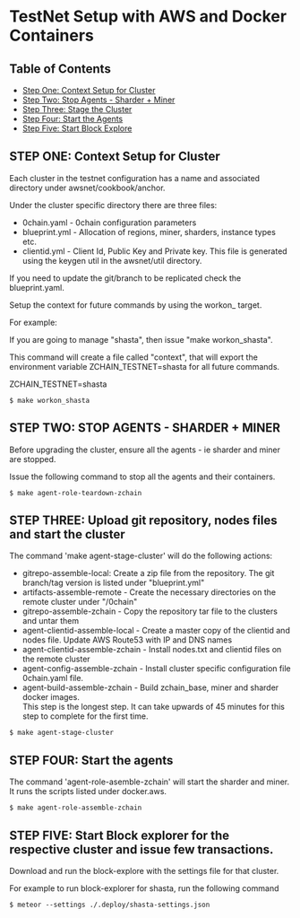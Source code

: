 # TestNet Setup with AWS and Docker Containers

## Table of Contents

- [Step One: Context Setup for Cluster](#step-one:-context-setup-for-cluster)
- [Step Two: Stop Agents - Sharder + Miner](#step-two:-stop-agents---sharder-+-miner)
- [Step Three: Stage the Cluster](#step-three:-upload-git-repository,-nodes-files-and-start-the-cluster)
- [Step Four: Start the Agents](#step-four:-start-the-agents)
- [Step Five: Start Block Explore](#step-five:-start-block-explorer-for-the-respective-cluster-and-issue-few-transactions.)

## STEP ONE: Context Setup for Cluster

Each cluster in the testnet configuration has a name and associated directory under awsnet/cookbook/anchor. 

Under the cluster specific directory there are three files:
- 0chain.yaml - 0chain configuration parameters
- blueprint.yml - Allocation of regions, miner, sharders, instance types etc.
- clientid.yml - Client Id, Public Key and Private key. This file is generated using the keygen util in the awsnet/util directory.

If you need to update the git/branch to be replicated check the blueprint.yaml.  

Setup the context for future commands by using the workon_<cluster-name> target. 

For example:

If you are going to manage "shasta", then issue "make workon_shasta". 

This command will create a file called "context", that will export the environment variable ZCHAIN_TESTNET=shasta for all future commands.

ZCHAIN_TESTNET=shasta

```
$ make workon_shasta
```

## STEP TWO: STOP AGENTS - SHARDER + MINER

Before upgrading the cluster, ensure all the agents - ie sharder and miner are stopped. 

Issue the following command to stop all the agents and their containers.

```
$ make agent-role-teardown-zchain
```

## STEP THREE: Upload git repository, nodes files and start the cluster

The command 'make agent-stage-cluster' will do the following actions:

   
- gitrepo-assemble-local: Create a zip file from the repository. The git branch/tag version is listed under "blueprint.yml"
- artifacts-assemble-remote - Create the necessary directories on the remote cluster under "/0chain"
- gitrepo-assemble-zchain - Copy the repository tar file to the clusters and untar them
- agent-clientid-assemble-local - Create a master copy of the clientid and nodes file. Update AWS Route53 with IP and DNS names
- agent-clientid-assemble-zchain - Install nodes.txt and clientid files on the remote cluster
- agent-config-assemble-zchain - Install cluster specific configuration file 0chain.yaml file. 
- agent-build-assemble-zchain - Build zchain_base, miner and sharder docker images. <br> This step is the longest step. It can take upwards of 45 minutes for this 
step to complete for the first time.

```
$ make agent-stage-cluster
```

## STEP FOUR: Start the agents
The command 'agent-role-asemble-zchain' will start the sharder and miner. It runs the scripts listed under docker.aws.

```
$ make agent-role-assemble-zchain
```

## STEP FIVE: Start Block explorer for the respective cluster and issue few transactions.

Download and run the block-explore with the settings file for that cluster. 

For example to run block-explorer for shasta, run the following command

```
$ meteor --settings ./.deploy/shasta-settings.json
```

